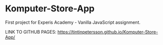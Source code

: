 # Komputer-Store-App

First project for Experis Academy - Vanilla JavaScript assignment.

LINK TO GITHUB PAGES: https://tintinpetersson.github.io/Komputer-Store-App/